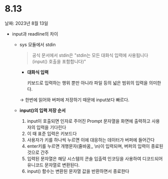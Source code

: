 # 8.13

날짜: 2023년 8월 13일

- input과 readline의 차이
    - sys 모듈에서 stdin
        
        > 공식 문서에서 stdin은 "stdin는 모든 대화식 입력에 사용됩니다 (input() 호출을 포함합니다)"
        > 
        - **대화식 입력**
            
            키보드로 입력하는 행위 뿐만 아니라 파일 등의 넓은 범위의 입력을 의미한다.
            
        
        → 한번에 읽어와 버퍼에 저장하기 때문에 input보다 빠르다.
        
    - **input()의 입력 저장 순서**
        1. input이 호출되면 인자로 주어진 Prompt 문자열을 화면에 출력하고 사용자의 입력을 기다린다
        2. 이 때 표준 입력은 키보드다
        3. 사용자가 키를 하나씩 누르면 이에 대응하는 데이터가 버퍼에 들어간다
        4. enter키를 누르면 개행문자(줄바꿈,, \n)이 입력되며, 버퍼의 입력이 종료된 것으로 간주
        5. 입력된 문자열은 해당 시스템의 콘솔 입출력 인코딩을 사용하여 디코드되어 유니코드 문자열로 변환된다.
        6. input() 함수는 변환된 문자열 값을 반환하면서 종료한다